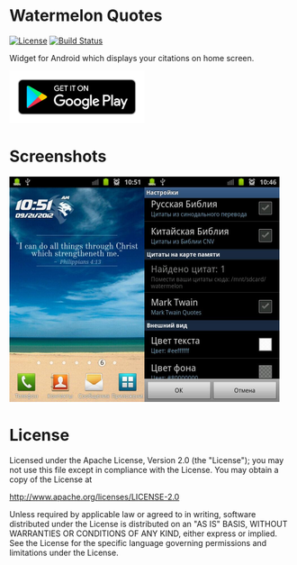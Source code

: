 # Watermelon Quotes
<a target="_blank" href="LICENSE"><img src="http://img.shields.io/:license-apache-blue.svg" alt="License" /></a>
<a target="_blank" href="https://travis-ci.org/avdyushin/WatermelonQuotes">
    <img src="https://travis-ci.org/avdyushin/WatermelonQuotes.svg?branch=master" alt="Build Status" />
</a>

Widget for Android which displays your citations on home screen.

<a target="_blank" href="https://play.google.com/store/apps/details?id=com.devfruit.watermelon&hl=en">
    <img src="images/google-play-badge.png" width="240"/>
</a>

# Screenshots
<img src="images/main.jpg" width="240" align="left"/>
<img src="images/preferences.jpg" width="240"/>

# License
Licensed under the Apache License, Version 2.0 (the "License");
you may not use this file except in compliance with the License.
You may obtain a copy of the License at

   http://www.apache.org/licenses/LICENSE-2.0

Unless required by applicable law or agreed to in writing, software
distributed under the License is distributed on an "AS IS" BASIS,
WITHOUT WARRANTIES OR CONDITIONS OF ANY KIND, either express or implied.
See the License for the specific language governing permissions and
limitations under the License.
